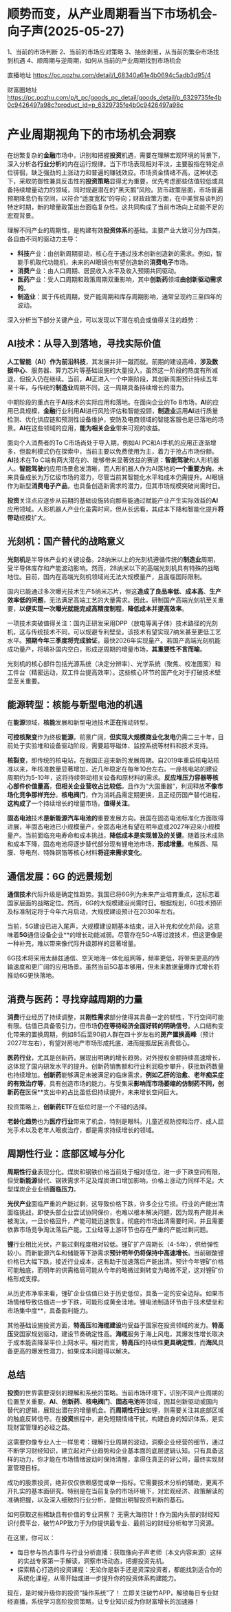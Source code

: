 # 顺势而变，从产业周期看当下市场机会-向子声(2025-05-27)

1、当前的市场判断 2、当前的市场应对策略 3、抽丝剥茧，从当前的繁杂市场找到机遇 4、顺周期与逆周期，如何从当前的产业周期找到市场机会

直播地址
https://pc.pozhu.com/detail/l_68340a61e4b0694c5adb3d95/4

财富圈地址
https://pc.pozhu.com/p/t_pc/goods_pc_detail/goods_detail/p_6329735fe4b0c9426497a98c?product_id=p_6329735fe4b0c9426497a98c

# 产业周期视角下的市场机会洞察

在纷繁复杂的**金融**市场中，识别和把握**投资**机遇，需要在理解宏观环境的背景下，深入分析各**行业分析**的内在运行规律。当下市场表现相对平淡，主要股指在特定点位徘徊，缺乏强劲的上涨动力和普遍的赚钱效应。市场资金情绪不高，这种状态下，采取防御性兼具反击性的**投资策略**显得尤为重要，优先考虑那些估值较低或具备持续增量动力的领域，同时规避潜在的“黑天鹅”风险。货币政策层面，市场普遍预期降息仍有空间，以符合“适度宽松”的导向；财政政策方面，在中美贸易谈判的特定时期，新的增量政策出台面临复杂性。这共同构成了当前市场向上动能不足的宏观背景。

理解不同产业的周期性，是构建有效**投资体系**的基础。主要产业大致可分为四类，各自由不同的驱动力主导：
*   **科技**产业：由创新周期驱动，核心在于通过技术创新创造新的需求。例如，智能手机取代功能机，未来的AI眼镜也有望创造新的**消费电子**市场。
*   **消费**产业：由人口周期、居民收入水平及收入预期共同驱动。
*   **医药**产业：受人口周期和政策周期双重影响，其中**创新药**领域**由创新驱动需求的**。
*   **制造业**：属于传统周期，受产能周期和库存周期影响，通常呈现约三至四年的波动。

深入分析当下部分关键产业，可以发现以下潜在机会或值得关注的趋势：

## AI技术：从导入到落地，寻找实际价值

**人工智能（AI）**作为前沿**科技**，其发展并非一蹴而就。前期的建设高峰，**涉及数据中心**、服务器、算力芯片等基础设施的大量投入，虽然这一阶段的热度有所减退，但投入仍在继续。当前，**AI**正进入一个中期阶段，其创新周期预计持续五年至十年，与传统的**制造业**周期不同，这一周期具备持续增长的潜力。

中期阶段的重点在于**AI**技术的实际应用和落地。在面向企业的To B市场，**AI**的应用已具规模，**金融**行业利用**AI**进行风险评估和智能投顾，**制造业**运用**AI**进行质量检测、优化供应链和预测性设备维护，安防及电商领域的智能客服也是已落地的场景。**AI**在这些领域的应用，**能为相关企业**带来可观的收益。

面向个人消费者的To C市场尚处于导入期，例如AI PC和AI手机的应用正逐渐增多，但盈利模式仍在探索中，当前主要以免费使用为主，着力于抢占市场份额。**AI**技术在To C端有两大潜在的、能够带来显著效益的赛道：**智能驾驶**和人形机器人。**智能驾驶**的应用场景愈发清晰，而人形机器人作为AI落地的**一个重要方向**，未来具备成长为万亿级市场的潜力，尽管当前其智能化水平和成本仍需提升。AI眼镜作为新型**消费电子产品**，也具备创造新需求的潜力，但其市场规模突破尚需时日。

**投资**关注点应逐步从前期的基础设施转向那些能通过赋能产业产生实际效益的**AI**应用领域。人形机器人产业化虽需时间，但从长远看，其成本下降和智能化提升**将带动**规模扩大。

## 光刻机：国产替代的战略意义

**光刻机**是半导体产业的关键设备。28纳米以上的光刻机遵循传统的**制造业**周期，受半导体库存和产能波动影响。然而，28纳米以下的高端光刻机具有特殊的战略地位。目前，国内在高端光刻机领域尚无法大规模量产，且面临国际限制。

国内已能通过多次曝光技术生产5纳米芯片，但这**造成了良品率低**、**成本高**、**生产效率低的问题**，无法满足高端工艺的大量需求。因此，研制国产高端光刻机至关重要，**以便实现一次曝光就能完成高精度制程**，**降低成本并提高效率**。

一项技术突破值得关注：国内正研发采用DPP（放电等离子体）技术路径的光刻机，这与传统技术不同，可以规避专利壁垒。该技术有望实现7纳米甚至更低工艺水平。**预期今年三季度将完成验证**，最快2026年实现量产。若国产高端光刻机能成功量产，将填补国内空白，形成逆周期的增量市场，**其重要性不言而喻**。

光刻机的核心部件包括光源系统（决定分辨率）、光学系统（聚焦、校准图案）和工件台（精密运动，双工件台提高效率）。这些核心环节的国产化对于打破技术壁垒至关重要。

## 能源转型：核能与新型电池的机遇

在**能源**领域，**核能**发展和新型电池技术**正在**推动转型。

**可控核聚变**作为终极**能源**，前景广阔，**但实现大规模商业化发电**仍需二三十年，目前处于实验堆和设备驱动阶段，需要超导磁体、监控系统等材料和技术支持。

**核裂变**，即传统的核电站，在我国正迎来新的发展周期。自2019年重启核电站核准以来，年核准数量显著增加，近几年稳定在每年10台左右。一座核电站的建设周期约为5-10年，这将持续带动相关设备和原材料的需求。**反应堆压力容器等核心部件价值量高**，**但相关企业营收占比较低**，且作为“大国重器”，利润释放**不像市场化竞争那样充分**。**核电阀门**，作为消耗品需定期更换，且正经历国产替代进程，**这构成了**一个持续增长的增量市场，**值得关注**。

**固态电池**技术**是新能源汽车电池的**重要发展方向。我国在固态电池标准化方面取得进展，半固态电池已小规模量产，全固态电池有望在明年底或2027年迎来小规模量产。当前面临充电寿命和成本挑战，**降低成本是实现普及的关键**。随着技术成熟和成本下降，固态电池将逐步替代部分现有锂电池市场，**形成增量**。电解质、隔膜、导电剂、特殊铜箔等核心材料**将迎来需求变化**。

## 通信发展：6G 的远景规划

**通信技术**代际升级是确定性趋势。我国已将6G列为未来产业培育重点，这标志着国家层面的战略定位。然而，6G的大规模建设尚需时日。根据规划，6G技术预研及标准制定将于今年六月启动，大规模建设预计在2030年左右。

当前，5G建设已进入尾声，大规模建设期基本结束，进入补充和优化阶段。这意味着**5G**通信设备企业**的增长动能减弱。尽管存在5G-A等过渡技术，但这更像是一种补充，难以带来像代际升级那样的显著增量。

6G技术将采用太赫兹通信、空天地海一体化组网等，频率更低，将带来更高的传输速度和更广阔的应用场景。虽然当前5G基本够用，但未来数据量爆炸式增长将推动6G更快落地。

## 消费与医药：寻找穿越周期的力量

**消费**行业经历了持续调整，其**刚性需求**部分使得其具备一定的韧性，下行空间可能有限。估值已具备吸引力，但市场**仍在等待经济全面好转的明确信号**。人口结构变化带来的置换周期，例如85后至90初人群在四十岁左右的**房产置换高峰**（预计2027年左右），有望对房地产市场形成托底，进而提振居民消费信心。

**医药行业**，尤其是创新药，展现出明确的增长趋势。对外授权金额持续高速增长，这体现了国内研发水平的提升。创新药销售额和行业利润稳步攀升，获批新药数量也持续增加。**创新药**能够满足未被满足的临床需求，**例如乙肝的治愈**、**老年痴呆症的有效治疗等**，具有创造市场的能力。与受集采**影响而市场萎缩的仿制药不同，**创新药**在**医保**支出中的占比虽低但持续提升，未来增长空间巨大。

投资策略上，**创新药ETF**在低位时是一个不错的选择。

**老龄化趋势**也为**医疗行业**带来了机会，特别是眼科。儿童近视防控和治疗、成人屈光手术以及老年人眼疾治疗，都是需求持续增长的领域。

## 周期性行业：底部区域与分化

**周期性行业**表现分化。煤炭和钢铁价格当前处于相对低位，进一步下跌空间有限，但受**新能源**替代、钢铁需求不足及煤炭进口增加影响，价格上涨动力同样不足。大型煤炭企业业绩**面临压力**。

**光伏产业**面临严重的产能过剩，这导致价格下跌，许多企业亏损。行业的产能出清面临挑战，即使头部企业尝试协同保价，也难以根本解决问题，因为现有产能并未被淘汰，一旦价格回升，产能可能迅速恢复。彻底的市场出清需要时间，并且需要依靠市场竞争淘汰落后产能。工业硅等上游环节也存在严重的产能过剩问题。

**锂**行业相比光伏，产能过剩程度相对较低。锂矿扩产周期长（4-5年），供给弹性较小。而新能源汽车和储能等下游需求**预计明年仍将保持中高速增长**。当前碳酸锂价格已大幅下跌，接近行业成本，这有助于加速落后产能出清。预计今年锂矿价格可能触底，而明年的供需格局可能从今年的略微过剩转变为略微不足，这对锂矿价格形成支撑。

从历史市净率来看，锂矿企业估值已处于历史低位，具备一定的安全边际。如果市场情绪导致估值进一步下跌，可能形成黄金洼地。锂电池制造环节由于技术壁垒和市场集中度**，具备盈利能力。

其他基础设施投资方面，**特高压**和**海缆建设**均受益于国家在投资领域的发力。**特高压**受国家规划驱动，建设节奏确定性高。**海缆**服务于海上风电，其爆发性增长取决于成本能否降至平价上网水平。相对而言，**特高压**的持续性**更具确定性**，而**海风**具备更高的爆发性潜力，如果成本问题得以解决。

## 总结

**投资**的世界需要深刻的理解和系统的策略。当前市场环境下，识别不同产业周期的位置至关重要。**AI**、**创新药**、**核电阀门**、**固态电池**等领域，因其创新驱动或国内替代的逻辑，展现出潜在的增量机会。而**周期性行业**如锂，则需要关注其底部区域的触底反转信号。在**投资**旅程中，避免短期情绪干扰，构建自身的知识体系，是实现财富管理的必经之路。

这需要你像专业人士一样思考：理解行业周期的波动，洞察企业经营的细节，通过不断学习财经知识，建立起对产业趋势和企业基本面的底层逻辑认知。只有具备这样的功力，你才能在市场情绪波动时保持清醒，拿得住真正的好公司，最终实现财富管理目标。

成功的股票投资，绝非仅仅依赖感觉或单一指标。它需要技术分析的辅助，更离不开扎实的基本面研究。特别是在当前复杂的市场环境下，对宏观经济、政策解读的准确把握，以及深入细致的行业分析，是做出明智投资判断的基石。

如何获取这些稀缺且有价值的专业洞察？
无需大海捞针！作为国内头部的财经知识付费平台，破竹APP致力于为你提供最专业、最前沿的财经分析和学习资源。

在这里，你可以：
- 每日参与热点事件与行业分析直播：获取像向子声老师（本文内容来源）这样的实战专家第一手解读，洞察市场动态，把握投资先机。
- 探索精心打造的投资课程：无论你是新手还是资深投资者，都能找到适合你的系统化课程，从零开始或进一步提升你的投资体系构建能力。

现在，是时候升级你的投资“操作系统”了！
立即关注破竹APP，解锁每日专业财经直播，系统学习高阶投资策略，让专业知识成为你财富增长的加速器！
